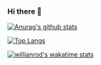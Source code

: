 ### Hi there 👋

[![Anurag's github stats](https://github-readme-stats.vercel.app/api?username=salehi77&show_icons=true&include_all_commits=true&theme=prussian)](https://github.com/anuraghazra/github-readme-stats)


[![Top Langs](https://github-readme-stats.vercel.app/api/top-langs/?username=salehi77)](https://github.com/anuraghazra/github-readme-stats)


[![willianrod's wakatime stats](https://github-readme-stats.vercel.app/api/wakatime?username=salehi77)](https://github.com/anuraghazra/github-readme-stats)

